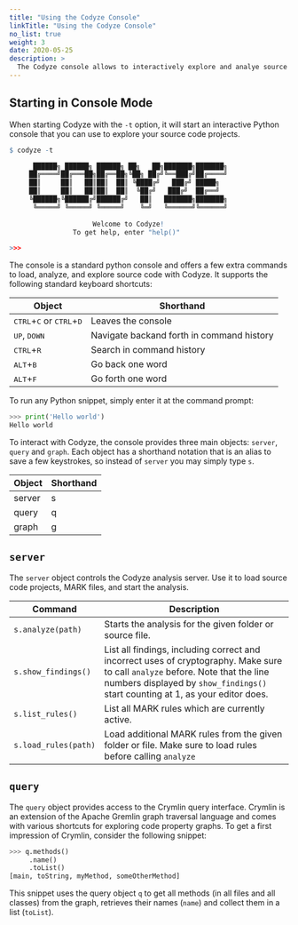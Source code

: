 ```yaml
---
title: "Using the Codyze Console"
linkTitle: "Using the Codyze Console"
no_list: true
weight: 3
date: 2020-05-25
description: >
  The Codyze console allows to interactively explore and analye source code.
---
```



## Starting in Console Mode

When starting Codyze with the `-t` option, it will start an interactive Python console that you can use to explore your source code projects. 

```r
$ codyze -t

      ██████╗ ██████╗ ██████╗ ██╗   ██╗███████╗███████╗
     ██╔════╝██╔═══██╗██╔══██╗╚██╗ ██╔╝╚══███╔╝██╔════╝
     ██║     ██║   ██║██║  ██║ ╚████╔╝   ███╔╝ █████╗  
     ██║     ██║   ██║██║  ██║  ╚██╔╝   ███╔╝  ██╔══╝  
     ╚██████╗╚██████╔╝██████╔╝   ██║   ███████╗███████╗
      ╚═════╝ ╚═════╝ ╚═════╝    ╚═╝   ╚══════╝╚══════╝
     
                     Welcome to Codyze!
                To get help, enter "help()"

>>>
```

The console is a standard python console and offers a few extra commands to load, analyze, and explore source code with Codyze. It supports the following standard keyboard shortcuts:

| Object | Shorthand |
|---|---|
| <kbd>CTRL</kbd>+<kbd>C</kbd> or <kbd>CTRL</kbd>+<kbd>D</kbd> | Leaves the console |
| <kbd>UP</kbd>, <kbd>DOWN</kbd> | Navigate backand forth in command history |
| <kbd>CTRL</kbd>+<kbd>R</kbd> | Search in command history |
| <kbd>ALT</kbd>+<kbd>B</kbd> | Go back one word |
| <kbd>ALT</kbd>+<kbd>F</kbd> | Go forth one word |


To run any Python snippet, simply enter it at the command prompt:

```python
>>> print('Hello world')
Hello world
```

To interact with Codyze, the console provides three main objects: `server`, `query` and `graph`. Each object has a shorthand notation that is an alias to save a few keystrokes, so instead of `server` you may simply type `s`.


| Object | Shorthand |
|---|---|
| server  | s  |
| query   | q  |
| graph   | g  |


## `server`

The `server` object controls the Codyze analysis server. Use it to load source code projects, MARK files, and start the analysis. 

| Command | Description |
|---|---|
|  `s.analyze(path)`  | Starts the analysis for the given folder or source file. |
|  `s.show_findings()`  | List all findings, including correct and incorrect uses of cryptography. Make sure to call `analyze` before. Note that the line numbers displayed by `show_findings()` start counting at 1, as your editor does. |
|  `s.list_rules()`  | List all MARK rules which are currently active. |
|  `s.load_rules(path)`  | Load additional MARK rules from the given folder or file. Make sure to load rules before calling `analyze` |


## `query`

The `query` object provides access to the Crymlin query interface. Crymlin is an extension of the Apache Gremlin graph traversal language and comes with various shortcuts for exploring code property graphs. To get a first impression of Crymlin, consider the following snippet:

```python
>>> q.methods()
     .name()
     .toList()
[main, toString, myMethod, someOtherMethod]
```

This snippet uses the query object `q` to get all methods (in all files and all classes) from the graph, retrieves their names (`name`) and collect them in a list (`toList`).